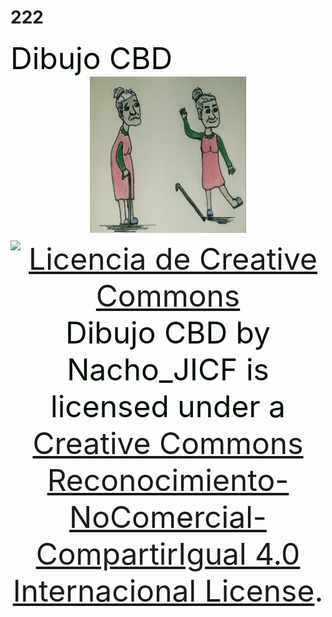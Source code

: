 # 222
<HTML>
<head>
</head>
<body>

<font size=15>
<font color=wite >
<font face0"calibri"> Dibujo CBD </font>
<DIV ALIGN=center>
<IMG SRC="Dibujo CBD.jpg"width=250 height=250 alt="Dibujo CBD">
</body>
<BODYBGCOLOR "black">
<a rel="license" href="http://creativecommons.org/licenses/by-nc-sa/4.0/"><img alt="Licencia de Creative Commons" style="border-width:0" src="https://i.creativecommons.org/l/by-nc-sa/4.0/88x31.png" /></a><br /><span xmlns:dct="http://purl.org/dc/terms/" href="http://purl.org/dc/dcmitype/StillImage" property="dct:title" rel="dct:type">Dibujo CBD</span> by <span xmlns:cc="http://creativecommons.org/ns#" property="cc:attributionName">Nacho_JICF</span> is licensed under a <a rel="license" href="http://creativecommons.org/licenses/by-nc-sa/4.0/">Creative Commons Reconocimiento-NoComercial-CompartirIgual 4.0 Internacional License</a>.
</html>
 
